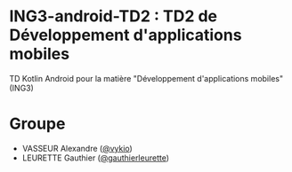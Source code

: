 # ING3-android-TD2 : TD2 de Développement d'applications mobiles

TD Kotlin Android pour la matière "Développement d'applications mobiles" (ING3)

# Groupe

- VASSEUR Alexandre ([@vykio](https://www.github.com/vykio))
- LEURETTE Gauthier ([@gauthierleurette](https://www.github.com/gauthierleurette))
